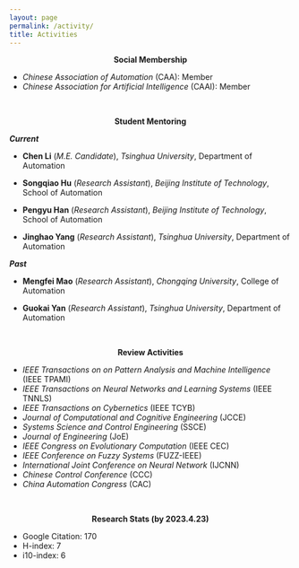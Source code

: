 ```yaml
---
layout: page
permalink: /activity/
title: Activities
---
```



**<center> Social Membership </center>**

* *Chinese Association of Automation* (CAA): Member
* *Chinese Association for Artificial Intelligence* (CAAI): Member

&nbsp;

**<center> Student Mentoring</center>**

***Current***

* **Chen Li** (*M.E. Candidate*), *Tsinghua University*, Department of Automation

* **Songqiao Hu** (*Research Assistant*), *Beijing Institute of Technology*, School of Automation

* **Pengyu Han** (*Research Assistant*), *Beijing Institute of Technology*, School of Automation

* **Jinghao Yang** (*Research Assistant*), *Tsinghua University*, Department of Automation

***Past***

* **Mengfei Mao** (*Research Assistant*), *Chongqing University*, College of Automation

* **Guokai Yan** (*Research Assistant*), *Tsinghua University*, Department of Automation

&nbsp;

**<center> Review Activities </center>**

* *IEEE Transactions on on Pattern Analysis and Machine Intelligence* (IEEE TPAMI) 
* *IEEE Transactions on Neural Networks and Learning Systems* (IEEE TNNLS) 
* *IEEE Transactions on Cybernetics* (IEEE TCYB)
* *Journal of Computational and Cognitive Engineering* (JCCE)
* *Systems Science and Control Engineering* (SSCE)
* *Journal of Engineering* (JoE)
* *IEEE Congress on Evolutionary Computation* (IEEE CEC) 
* *IEEE Conference on Fuzzy Systems* (FUZZ-IEEE) 
* *International Joint Conference on Neural Network* (IJCNN) 
* *Chinese Control Conference* (CCC)
* *China Automation Congress* (CAC)

&nbsp;

**<center> Research Stats (by 2023.4.23)</center>**

* Google Citation: 170
* H-index: 7 
* i10-index: 6
